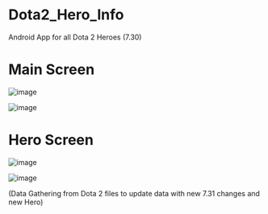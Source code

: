 # Dota2_Hero_Info


Android App for all Dota 2 Heroes (7.30) 

# Main Screen 

![image](https://user-images.githubusercontent.com/60721681/158274215-9f85eb64-4fa4-41c1-b7db-a7da025e7e9c.png)

![image](https://user-images.githubusercontent.com/60721681/158274248-b916ed41-631e-4484-abae-b5dfcc96271b.png)


# Hero Screen 

![image](https://user-images.githubusercontent.com/60721681/158273980-483cff83-2e3d-4f4e-84f1-d3c7efe53876.png)

![image](https://user-images.githubusercontent.com/60721681/158274032-e935446c-d44c-49eb-9548-81e7f199aaef.png)

(Data Gathering from Dota 2 files to update data with new 7.31 changes and new Hero) 
